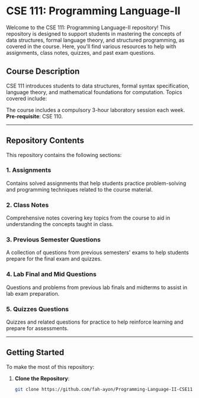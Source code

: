 # CSE 111: Programming Language-II

Welcome to the CSE 111: Programming Language-II repository! This repository is designed to support students in mastering the concepts of data structures, formal language theory, and structured programming, as covered in the course. Here, you'll find various resources to help with assignments, class notes, quizzes, and past exam questions.

## Course Description
CSE 111 introduces students to data structures, formal syntax specification, language theory, and mathematical foundations for computation. Topics covered include:


The course includes a compulsory 3-hour laboratory session each week. **Pre-requisite**: CSE 110.

---

## Repository Contents
This repository contains the following sections:

### 1. **Assignments**
Contains solved assignments that help students practice problem-solving and programming techniques related to the course material.

### 2. **Class Notes**
Comprehensive notes covering key topics from the course to aid in understanding the concepts taught in class.

### 3. **Previous Semester Questions**
A collection of questions from previous semesters' exams to help students prepare for the final exam and quizzes.

### 4. **Lab Final and Mid Questions**
Questions and problems from previous lab finals and midterms to assist in lab exam preparation.

### 5. **Quizzes Questions**
Quizzes and related questions for practice to help reinforce learning and prepare for assessments.

---

## Getting Started
To make the most of this repository:

1. **Clone the Repository**:  
   ```bash
   git clone https://github.com/fah-ayon/Programming-Language-II-CSE111.git
   ```
